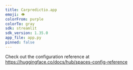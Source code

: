 ```yaml
---
title: Carpredictio.app
emoji: 👁
colorFrom: purple
colorTo: gray
sdk: streamlit
sdk_version: 1.35.0
app_file: app.py
pinned: false
---
```


Check out the configuration reference at https://huggingface.co/docs/hub/spaces-config-reference
